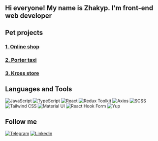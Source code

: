 ## Hi everyone! My name is Zhakyp. I'm front-end web developer

## Pet projects 

### [1. Online shop](https://github.com/Jakyp-05/online_shop.git)
### [2. Porter taxi](https://github.com/Jakyp-05/taxi-landing-page.git)
### [3. Kross store](https://github.com/Jakyp-05/kross-store.git)


## Languages and Tools
![JavaScript](https://img.shields.io/badge/-JavaScript-090909?style=for-the-badge&logo=JavaScript&logoColor=E9D54D)
![TypeScript](https://img.shields.io/badge/-TypeScript-090909?style=for-the-badge&logo=TypeScript&logoColor=3178C6) 
![React](https://img.shields.io/badge/-React-090909?style=for-the-badge&logo=React&logoColor=087EA4) 
![Redux Toolkit](https://img.shields.io/badge/-Redux%20Toolkit-090909?style=for-the-badge&logo=Redux&logoColor=764ABC)
![Axios](https://img.shields.io/badge/-Axios-090909?style=for-the-badge&logo=Axios&logoColor=5A29E4)
![SCSS](https://img.shields.io/badge/-SCSS-090909?style=for-the-badge&logo=Sass&logoColor=CC6699)
![Tailwind CSS](https://img.shields.io/badge/-Tailwind%20CSS-090909?style=for-the-badge&logo=tailwind-css&logoColor=06B6D4) 
![Material UI](https://img.shields.io/badge/Material%20UI-090909?style=logo=Material&logoColor=#FF5733)
![React Hook Form](https://img.shields.io/badge/-React%20Hook%20Form-090909?style=for-the-badge&logo=React-Hook-Form&logoColor=EC5990)
![Yup](https://img.shields.io/badge/-Yup-090909?style=for-the-badge&logo=Yup&logoColor=4CAF50)


## Follow me
[![Telegram](https://img.shields.io/badge/-Telegram-090909?style=for-the-badge&logo=Telegram&logoColor=27A0D9)](https://t.me/jumagulovjakyp)
[![Linkedin](https://img.shields.io/badge/-Linkedin-090909?style=for-the-badge&logo=Linkedin&logoColor=007BB6)](https://www.linkedin.com/in/zhakyp-zhumagulov-a4276332a?lipi=urn%3Ali%3Apage%3Ad_flagship3_profile_view_base_contact_details%3BGY1K2zXeTVimLI%2FheEQzqw%3D%3D)
